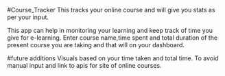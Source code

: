 #Course_Tracker
This tracks your online course and will give you stats as per your input.

This app can help in monitoring your learning and keep track of time you give for e-learning.
Enter course name,time spent and total duration of the present course you are taking and that will on your dashboard.

#future additions 
Visuals based on your time taken and total time.
To avoid manual input and link to apis for site of online courses.
